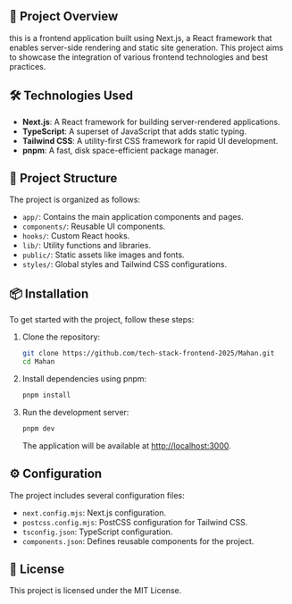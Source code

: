
## 🚀 Project Overview

this is a frontend application built using Next.js, a React framework that enables server-side rendering and static site generation. This project aims to showcase the integration of various frontend technologies and best practices.

## 🛠️ Technologies Used

* **Next.js**: A React framework for building server-rendered applications.
* **TypeScript**: A superset of JavaScript that adds static typing.
* **Tailwind CSS**: A utility-first CSS framework for rapid UI development.
* **pnpm**: A fast, disk space-efficient package manager.

## 📁 Project Structure

The project is organized as follows:

* `app/`: Contains the main application components and pages.
* `components/`: Reusable UI components.
* `hooks/`: Custom React hooks.
* `lib/`: Utility functions and libraries.
* `public/`: Static assets like images and fonts.
* `styles/`: Global styles and Tailwind CSS configurations.

## 📦 Installation

To get started with the project, follow these steps:

1. Clone the repository:

   ```bash
   git clone https://github.com/tech-stack-frontend-2025/Mahan.git
   cd Mahan
   ```

2. Install dependencies using pnpm:

   ```bash
   pnpm install
   ```

3. Run the development server:

   ```bash
   pnpm dev
   ```

   The application will be available at [http://localhost:3000](http://localhost:3000).

## ⚙️ Configuration

The project includes several configuration files:

* `next.config.mjs`: Next.js configuration.
* `postcss.config.mjs`: PostCSS configuration for Tailwind CSS.
* `tsconfig.json`: TypeScript configuration.
* `components.json`: Defines reusable components for the project.

## 📝 License

This project is licensed under the MIT License.
